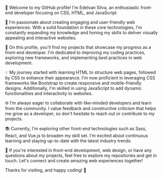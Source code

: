 👋 Welcome to my GitHub profile! I'm Edelvan Silva, an enthusiastic front-end developer focusing on CSS, HTML, and JavaScript.

🌟 I'm passionate about creating engaging and user-friendly web experiences. With a solid foundation in these core technologies, I'm constantly expanding my knowledge and honing my skills to deliver visually appealing and interactive websites.

🚀 On this profile, you'll find my projects that showcase my progress as a front-end developer. I'm dedicated to improving my coding practices, exploring new frameworks, and implementing best practices in web development.

💡 My journey started with learning HTML to structure web pages, followed by CSS to enhance their appearance. I'm now proficient in leveraging CSS frameworks like Bootstrap to create responsive and mobile-friendly designs. Additionally, I'm skilled in using JavaScript to add dynamic functionalities and interactivity to websites.

🌐 I'm always eager to collaborate with like-minded developers and learn from the community. I value feedback and constructive criticism that helps me grow as a developer, so don't hesitate to reach out or contribute to my projects.

📚 Currently, I'm exploring other front-end technologies such as Sass, React, and Vue.js to broaden my skill set. I'm excited about continuous learning and staying up-to-date with the latest industry trends.

🔧 If you're interested in front-end development, web design, or have any questions about my projects, feel free to explore my repositories and get in touch. Let's connect and create amazing web experiences together!

Thanks for visiting, and happy coding! 🌟
